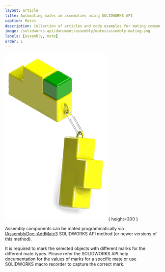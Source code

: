 ```yaml
---
layout: article
title: Automating mates in assemblies using SOLIDWORKS API
caption: Mates
description: Collection of articles and code examples for mating components in the assembly
image: /solidworks-api/document/assembly/mates/assembly-mating.png
labels: [assembly, mate]
order: 1
---
```

![Mating assembly components via API](assembly-mating.png){ height=300 }

Assembly components can be mated programmatically via [IAssemblyDoc::AddMate3](http://help.solidworks.com/2012/english/api/sldworksapi/SOLIDWORKS.Interop.sldworks~SOLIDWORKS.Interop.sldworks.IAssemblyDoc~AddMate3.html) SOLIDWORKS API method (or newer versions of this method).

It is required to mark the selected objects with different marks for the different mate types. Please refer the SOLIDWORKS API help documentation for the values of marks for a specific mate or use SOLIDWORKS macro recorder to capture the correct mark.
